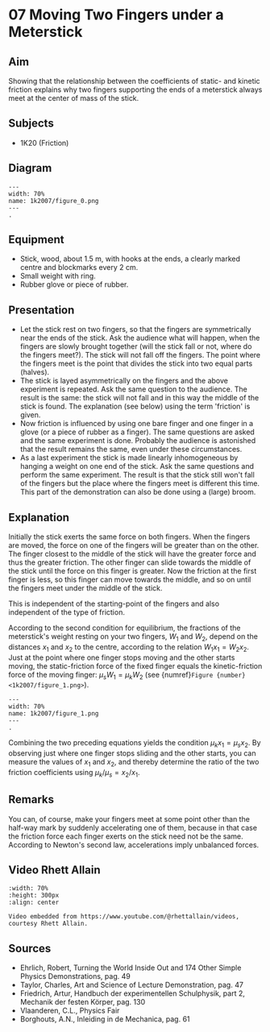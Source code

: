 # 07 Moving Two Fingers under a Meterstick 
     
  
## Aim   
 Showing that the relationship between the coefficients of static- and kinetic friction explains why two fingers supporting the ends of a meterstick always meet at the center of mass of the stick.    
  
## Subjects   
* 1K20 (Friction)   

## Diagram
   
```{figure} figures/figure_0.png  
---  
width: 70%  
name: 1k2007/figure_0.png  
---  
. 
```

## Equipment
- Stick, wood, about $1.5 \mathrm{~m}$, with hooks at the ends, a clearly marked centre and blockmarks every $2 \mathrm{~cm}$.
- Small weight with ring.
- Rubber glove or piece of rubber.
     
  
## Presentation   
 
 *  Let the stick rest on two fingers, so that the fingers are symmetrically near the ends of the stick. Ask the audience what will happen, when the fingers are slowly brought together (will the stick fall or not, where do the fingers meet?). The stick will not fall off the fingers. The point where the fingers meet is the point that divides the stick into two equal parts (halves). 
 *  The stick is layed asymmetrically on the fingers and the above experiment is repeated. Ask the same question to the audience. The result is the same: the stick will not fall and in this way the middle of the stick is found. The explanation (see below) using the term 'friction' is given. 
 *  Now friction is influenced by using one bare finger and one finger in a glove (or a piece of rubber as a finger). The same questions are asked and the same experiment is done. Probably the audience is astonished that the result remains the same, even under these circumstances. 
 *  As a last experiment the stick is made linearly inhomogeneous by hanging a weight on one end of the stick. Ask the same questions and perform the same experiment. The result is that the stick still won't fall of the fingers but the place where the fingers meet is different this time. This part of the demonstration can also be done using a (large) broom.
   
  
## Explanation   
Initially the stick exerts the same force on both fingers. When the fingers are moved, the force on one of the fingers will be greater than on the other. The finger closest to the middle of the stick will have the greater force and thus the greater friction. The other finger can slide towards the middle of the stick until the force on this finger is greater. Now the friction at the first finger is less, so this finger can move towards the middle, and so on until the fingers meet under the middle of the stick.

This is independent of the starting-point of the fingers and also independent of the type of friction.

According to the second condition for equilibrium, the fractions of the meterstick's weight resting on your two fingers, $W_{1}$ and $W_{2}$, depend on the distances $x_{1}$ and $x_{2}$ to the centre, according to the relation $W_{1} x_{1}=W_{2} x_{2}$. Just at the point where one finger stops moving and the other starts moving, the static-friction force of the fixed finger equals the kinetic-friction force of the moving finger: $\mu_{s} W_{1}=\mu_{k} W_{2}$ (see {numref}`Figure {number} <1k2007/figure_1.png>`).

```{figure} figures/figure_1.png  
---  
width: 70%  
name: 1k2007/figure_1.png  
---  
. 
```
Combining the two preceding equations yields the condition $\mu_{k} x_{1}=\mu_{s} x_{2}$. By observing just where one finger stops sliding and the other starts, you can measure the values of $x_{1}$ and $x_{2}$, and thereby determine the ratio of the two friction coefficients using $\mu_{k} / \mu_{s}=x_{2} / x_{1}$.    
  
## Remarks   
You can, of course, make your fingers meet at some point other than the half-way mark by suddenly accelerating one of them, because in that case the friction force each finger exerts on the stick need not be the same. According to Newton's second law, accelerations imply unbalanced forces.   

## Video Rhett Allain

```{iframe} https://www.youtube.com/watch?v=-iS4XH6hcqs
:width: 70%
:height: 300px
:align: center

Video embedded from https://www.youtube.com/@rhettallain/videos, courtesy Rhett Allain.
```
## Sources
 *  Ehrlich, Robert, Turning the World Inside Out and 174 Other Simple Physics Demonstrations, pag. 49 
 *  Taylor, Charles, Art and Science of Lecture Demonstration, pag. 47 
 *  Friedrich, Artur, Handbuch der experimentellen Schulphysik, part 2, Mechanik der festen Körper, pag. 130 
 *  Vlaanderen, C.L., Physics Fair 
 *  Borghouts, A.N., Inleiding in de Mechanica, pag. 61
  
